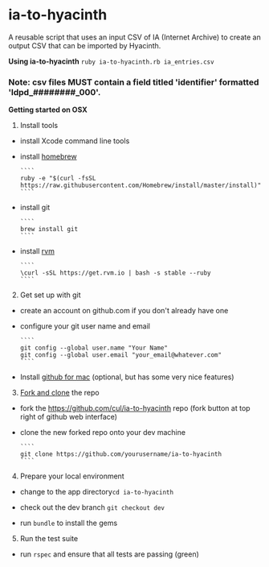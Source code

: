 # ia-to-hyacinth

A reusable script that uses an input CSV of IA (Internet Archive) to create an output CSV that can be imported by Hyacinth.

**Using ia-to-hyacinth**
`ruby ia-to-hyacinth.rb ia_entries.csv`
### Note: csv files MUST contain a field titled 'identifier' formatted 'ldpd_########_000'.

**Getting started on OSX**

1. Install tools
  - install Xcode command line tools

  - install [homebrew](http://brew.sh/)
  
        ````
        ruby -e "$(curl -fsSL https://raw.githubusercontent.com/Homebrew/install/master/install)"
        ````
  - install git
  
        ````
        brew install git
        ````
  - install [rvm](http://rvm.io/rvm/install)

        ````
        \curl -sSL https://get.rvm.io | bash -s stable --ruby
        ````
  
2.  Get set up with git
  - create an account on github.com if you don't already have one
  - configure your git user name and email
  
        ````
        git config --global user.name "Your Name"
        git config --global user.email "your_email@whatever.com"
        ````

  - Install [github for mac](http://mac.github.com/) (optional, but has some very nice features) 

3. [Fork and clone](https://help.github.com/articles/fork-a-repo/) the repo
  - fork the https://github.com/cul/ia-to-hyacinth repo (fork button at top right of github web interface)
  - clone the new forked repo onto your dev machine
 
        ````
        git clone https://github.com/yourusername/ia-to-hyacinth        ````
 
4. Prepare your local environment
 - change to the app directory`cd ia-to-hyacinth`

 - check out the dev branch `git checkout dev`

 - run `bundle` to install the gems 
        
5. Run the test suite
  - run `rspec` and ensure that all tests are passing (green)
